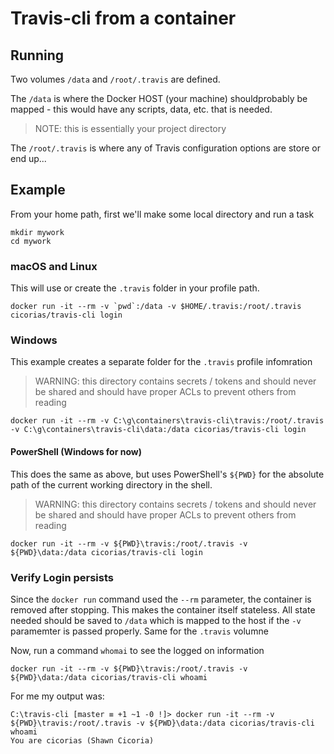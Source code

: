 # Travis-cli from a container

## Running

Two volumes `/data` and `/root/.travis` are defined.

The `/data` is where the Docker HOST (your machine) shouldprobably be mapped - this would have any scripts, data, etc. that is needed.
> NOTE: this is essentially your project directory

The `/root/.travis` is where any of Travis configuration options are store or end up...

## Example

From your home path, first we'll make some local directory and run a task

```
mkdir mywork
cd mywork
```

### macOS and Linux
This will use or create the `.travis` folder in your profile path.
```
docker run -it --rm -v `pwd`:/data -v $HOME/.travis:/root/.travis cicorias/travis-cli login
```

### Windows
This example creates a separate folder for the `.travis` profile infomration
>WARNING: this directory contains secrets / tokens and should never be shared and should have proper ACLs to prevent others from reading
```
docker run -it --rm -v C:\g\containers\travis-cli\travis:/root/.travis -v C:\g\containers\travis-cli\data:/data cicorias/travis-cli login
```

#### PowerShell (Windows for now)
This does the same as above, but uses PowerShell's `${PWD}` for the absolute path of the current working directory in the shell.

>WARNING: this directory contains secrets / tokens and should never be shared and should have proper ACLs to prevent others from reading
```
docker run -it --rm -v ${PWD}\travis:/root/.travis -v ${PWD}\data:/data cicorias/travis-cli login
```


### Verify Login persists
Since the `docker run` command used the `--rm` parameter, the container is removed after stopping. This makes the container itself stateless. All state needed should be saved to `/data` which is mapped to the host if the `-v` paramemter is passed properly. Same for the `.travis` volumne

Now, run a command `whomai` to see the logged on information

```
docker run -it --rm -v ${PWD}\travis:/root/.travis -v ${PWD}\data:/data cicorias/travis-cli whoami
```

For me my output was:
```
C:\travis-cli [master ≡ +1 ~1 -0 !]> docker run -it --rm -v ${PWD}\travis:/root/.travis -v ${PWD}\data:/data cicorias/travis-cli whoami
You are cicorias (Shawn Cicoria)
```